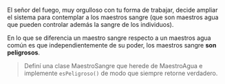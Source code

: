 El señor del fuego, muy orgulloso con tu forma de trabajar, decide ampliar el sistema para contemplar a los maestros sangre (que son maestros agua que pueden controlar además la sangre de los individuos).

En lo que se diferencia un maestro sangre respecto a un maestros agua común es que independientemente de su poder, los maestros sangre **son peligrosos**.

> Definí una clase MaestroSangre que herede de MaestroAgua e implemente `esPeligroso()` de modo que siempre retorne verdadero.
